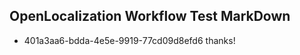 ## OpenLocalization Workflow Test MarkDown
* 401a3aa6-bdda-4e5e-9919-77cd09d8efd6 thanks!

<!--HONumber=Jul16_HO2-->


